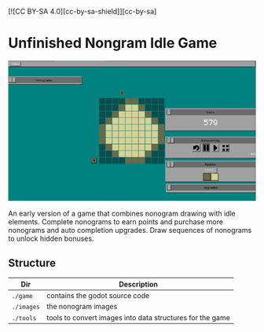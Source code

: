 [![CC BY-SA 4.0][cc-by-sa-shield]][cc-by-sa]

# Unfinished Nongram Idle Game

![Drawing an egg](example.png)

An early version of a game that combines nonogram drawing with idle elements.
Complete nonograms to earn points and purchase more nonograms and auto completion
upgrades.
Draw sequences of nonograms to unlock hidden bonuses.

## Structure

Dir | Description
----|------------
`./game` | contains the godot source code
`./images` | the nonogram images
`./tools` | tools to convert images into data structures for the game
